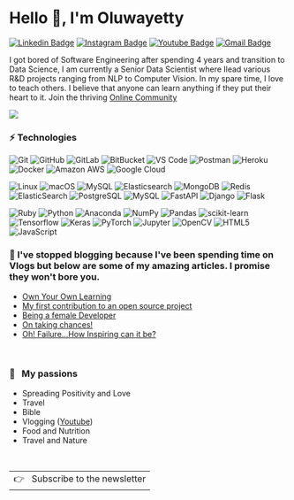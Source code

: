 # Hello 👋, I'm Oluwayetty

[![Linkedin Badge](https://img.shields.io/badge/-sayetunde-blue?style=flat-square&logo=Linkedin&logoColor=white&link=https://www.linkedin.com/in/sayetunde/)](https://www.linkedin.com/in/sayetunde/)
[![Instagram Badge](https://img.shields.io/badge/-for.data.geeks-purple?style=flat-square&logo=instagram&logoColor=white&link=https://instagram.com/for.data.geeks/)](https://instagram.com/for.data.geeks)
[![Youtube Badge](https://img.shields.io/badge/-Oluwayetty-darkred?style=flat-square&logo=youtube&logoColor=white&link=https://www.youtube.com/c/Oluwayetty)](https://www.youtube.com/c/Oluwayetty)
[![Gmail Badge](https://img.shields.io/badge/oluwayettyservices@gmail.com-c14438?style=flat-square&logo=Gmail&logoColor=white&link=mailto:oluwayettyservices@gmail.com)](mailto:oluwayettyservices@gmail.com)

I got bored of Software Engineering after spending 4 years and transition to Data Science, I am currently a Senior Data Scientist where Ilead various R&D projects ranging from NLP to Computer Vision.
In my spare time, I love to teach others. I believe that anyone can learn anything if they put their heart to it. Join the thriving [Online Community](https://www.youtube.com/c/Oluwayetty)

<p>
    <a href="https://oluwayetty.com/">
      <img src="https://github-readme-stats-one-mu-82.vercel.app/api?username=oluwayetty&show_icons=true&icon_color=805AD5&text_color=718096&bg_color=ffffff&hide_title=true&hide_border=true&hide=contribs,issues" />
    </a>
</p>
  
### ⚡ Technologies

![Git](https://img.shields.io/badge/-Git-black?style=flat-square&logo=git)
![GitHub](https://img.shields.io/badge/-GitHub-181717?style=flat-square&logo=github)
![GitLab](https://img.shields.io/badge/-GitLab-FCA121?style=flat-square&logo=gitlab)
![BitBucket](https://img.shields.io/badge/-BitBucket-darkblue?style=flat-square&logo=bitbucket)
![VS Code](https://img.shields.io/badge/-VS%20Code-007ACC?style=flat-square&logo=visual-studio-code)
![Postman](https://img.shields.io/badge/Postman-black?style=flat-square&logo=postman)
![Heroku](https://img.shields.io/badge/-Heroku-430098?style=flat-square&logo=heroku)
![Docker](https://img.shields.io/badge/-Docker-black?style=flat-square&logo=docker)
![Amazon AWS](https://img.shields.io/badge/Amazon%20AWS-232F3E?style=flat-square&logo=amazon-aws)
![Google Cloud](https://img.shields.io/badge/Google%20Cloud-black?style=flat-square&logo=google-cloud)

![Linux](https://img.shields.io/badge/Linux-black?style=flat-square&logo=linux)
![macOS](https://img.shields.io/badge/macOS-000000?style=flat-face&logo=macOS)
![MySQL](https://img.shields.io/badge/-MySQL-black?style=flat-square&logo=mysql)
![Elasticsearch](https://img.shields.io/badge/Elasticsearch-005571?style=flat-square&logo=elasticsearch)
![MongoDB](https://img.shields.io/badge/-MongoDB-black?style=flat-square&logo=mongodb)
![Redis](https://img.shields.io/badge/-Redis-black?style=flat-square&logo=Redis)
![ElasticSearch](https://img.shields.io/badge/-ElasticSearch-005571?style=flat-square&logo=elasticsearch)
![PostgreSQL](https://img.shields.io/badge/-PostgreSQL-336791?style=flat-square&logo=postgresql)
![MySQL](https://img.shields.io/badge/-MySQL-black?style=flat-square&logo=mysql)
![FastAPI](https://img.shields.io/badge/FastAPI-005571?style=flat-square&logo=fastapi)
![Django](https://img.shields.io/badge/Django-%092E20?style=flat-square&logo=Django)
![Flask](https://img.shields.io/badge/Flask-000000?style=flat-square&logo=flask)

![Ruby]( https://img.shields.io/badge/RubyOnRails-D30001?style=flat-square&logo=Ruby)
![Python](https://img.shields.io/badge/-Python-black?style=flat-square&logo=Python)
![Anaconda](https://img.shields.io/badge/Anaconda-%44A833.svg?style=flat-square&logo=anaconda&logoColor=white) 
![NumPy](https://img.shields.io/badge/numpy-%23013243.svg?style=flat-square&logo=numpy&logoColor=white) 
![Pandas](https://img.shields.io/badge/pandas-%23150458.svg?style=flat-square&logo=pandas&logoColor=white) 
![scikit-learn](https://img.shields.io/badge/scikit--learn-%23F7931E.svg?style=flat-square&logo=scikit-learn&logoColor=white)
![Tensorflow](https://img.shields.io/badge/-tensorflow-00599C?style=flat-square&logo=tensorflow)
![Keras](https://img.shields.io/badge/-keras-D00000?style=flat-square&logo=keras)
![PyTorch](https://img.shields.io/badge/-pytorch-00599C?style=flat-square&logo=pytorch)
![Jupyter](https://img.shields.io/badge/Jupyter-%F37626?style=flat-square&logo=Jupyter)
![OpenCV](https://img.shields.io/badge/-opencv-00599C?style=flat-square&logo=opencv&logoColor=white)
![HTML5](https://img.shields.io/badge/-HTML5-E34F26?style=flat-square&logo=html5&logoColor=white)
![JavaScript](https://img.shields.io/badge/-JavaScript-black?style=flat-square&logo=javascript)


### 📖 I've stopped blogging because I've been spending time on Vlogs but below are some of my amazing articles. I promise they won't bore you.
 
* [Own Your Own Learning](https://medium.com/towards-data-science/own-your-own-learning-aa86bd9a397f?source=user_profile) 
* [My first contribution to an open source project](https://code.likeagirl.io/my-first-contribution-to-an-open-source-project-bd60f33b519b) 
* [Being a female Developer](https://medium.com/@Yettie/on-taking-chances-99851da14ddf) 
* [On taking chances!](https://medium.com/@Yettie/on-taking-chances-99851da14ddf) 
* [Oh! Failure…How Inspiring can it be?](https://medium.com/@Yettie/oh-failure-how-inspiring-can-it-be-be9cc0c72cc0)

<br />

### 🧡 &nbsp;&nbsp;My passions

* Spreading Positivity and Love
* Travel 
* Bible
* Vlogging ([Youtube](https://www.youtube.com/c/Oluwayetty))
* Food and Nutrition
* Travel and Nature

<br />
<a href="https://oluwayetty.com">
  <table align="right">
      <tr>
          <td>
            👉 &nbsp;&nbsp;Subscribe to the newsletter
          </td>
      </tr>
  </table>
</a>
